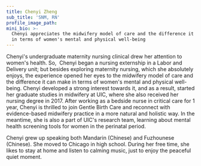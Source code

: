 ```yaml
---
title: Chenyi Zheng
sub_title: 'SNM, RN'
profile_image_path:
mini_bio: >-
  Chenyi appreciates the midwifery model of care and the difference it can make
  in terms of women's mental and physical well-being
---
```


Chenyi's undergraduate maternity nursing clinical drew her attention to women's health. So, &nbsp;Chenyi began a nursing externship in a Labor and Delivery unit; but besides exploring maternity nursing, which she absolutely enjoys, the experience opened her eyes to the midwifery model of care and the difference it can make in terms of women's mental and physical well-being. Chenyi developed a strong interest towards it, and as a result, started her graduate studies in midwifery at UIC, where she also received her nursing degree in 2017. After working as a bedside nurse in critical care for 1 year, Chenyi is thrilled to join Gentle Birth Care and reconnect with evidence-based midwifery practice in a more natural and holistic way. In the meantime, she is also a part of UIC's research team, learning about mental health screening tools for women in the perinatal period.

Chenyi grew up speaking both Mandarin (Chinese) and Fuzhounese (Chinese). She moved to Chicago in high school. During her free time, she likes to stay at home and listen to calming music, just to enjoy the peaceful quiet moment.